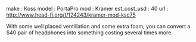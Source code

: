 make			: Koss
model			: PortaPro
mod				: Kramer
est_cost_usd	: 40
url				: http://www.head-fi.org/t/124243/kramer-mod-ksc75

With some well placed ventillation and some extra foam, you can convert a $40
pair of headphones into something costing several times more.
